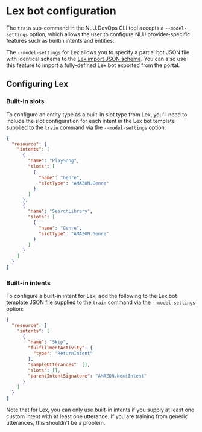 # Lex bot configuration

The `train` sub-command in the NLU.DevOps CLI tool accepts a `--model-settings` option, which allows the user to configure NLU provider-specific features such as builtin intents and entities.

The `--model-settings` for Lex allows you to specify a partial bot JSON file with identical schema to the [Lex import JSON schema](https://docs.aws.amazon.com/lex/latest/dg/import-export-format.html). You can also use this feature to import a fully-defined Lex bot exported from the portal.

## Configuring Lex

### Built-in slots

To configure an entity type as a built-in slot type from Lex, you'll need to include the slot configuration for each intent in the Lex bot template supplied to the `train` command via the [`--model-settings`](Train.md#-m---model-settings) option:
```json
{
  "resource": {
    "intents": [
      {
        "name": "PlaySong",
        "slots": [
          {
            "name": "Genre",
            "slotType": "AMAZON.Genre"
          }
        ]
      },
      {
        "name": "SearchLibrary",
        "slots": [
          {
            "name": "Genre",
            "slotType": "AMAZON.Genre"
          }
        ]
      }
    ]
  }
}
```

### Built-in intents

To configure a built-in intent for Lex, add the following to the Lex bot template JSON file supplied to the `train` command via the [`--model-settings`](Train.md#-m---model-settings) option:
```json
{
  "resource": {
    "intents": [
      {
        "name": "Skip",
        "fulfillmentActivity": {
          "type": "ReturnIntent"
        },
        "sampleUtterances": [],
        "slots": [],
        "parentIntentSignature": "AMAZON.NextIntent"
      }
    ]
  }
}
```

Note that for Lex, you can only use built-in intents if you supply at least one custom intent with at least one utterance. If you are training from generic utterances, this shouldn't be a problem.
